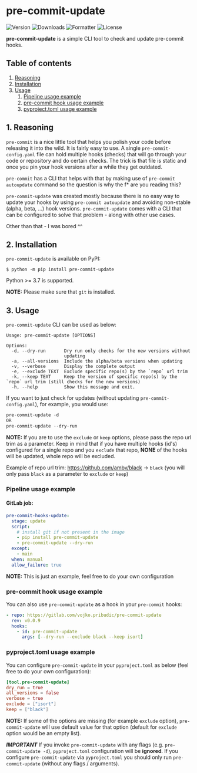 # pre-commit-update

![Version](https://img.shields.io/pypi/pyversions/pre-commit-update)
![Downloads](https://pepy.tech/badge/pre-commit-update)
![Formatter](https://img.shields.io/badge/code%20style-black-black)
![License](https://img.shields.io/pypi/l/pre-commit-update)

**pre-commit-update** is a simple CLI tool to check and update pre-commit hooks.

## Table of contents

1. [ Reasoning ](#reasoning)
2. [ Installation ](#installation)
3. [ Usage ](#usage)
    1. [ Pipeline usage example ](#usage-pipeline)
    2. [ pre-commit hook usage example ](#usage-hook)
    3. [ pyproject.toml usage example ](#usage-pyproject)

<a name="reasoning"></a>
## 1. Reasoning

`pre-commit` is a nice little tool that helps you polish your code before releasing it into the wild.
It is fairly easy to use. A single `pre-commit-config.yaml` file can hold multiple hooks (checks) that will go through
your code or repository and do certain checks. The trick is that file is static and once you pin your hook versions
after a while they get outdated.

`pre-commit` has a CLI that helps with that by making use of `pre-commit autoupdate` command so the question is
why the f* are you reading this?

`pre-commit-update` was created mostly because there is no easy way to update your hooks by using
`pre-commit autoupdate` and avoiding non-stable (alpha, beta, ...) hook versions. `pre-commit-update` comes
with a CLI that can be configured to solve that problem - along with other use cases.

Other than that - I was bored ^^


<a name="installation"></a>
## 2. Installation

`pre-commit-update` is available on PyPI:
```console 
$ python -m pip install pre-commit-update
```
Python >= 3.7 is supported.

**NOTE:** Please make sure that `git` is installed.


<a name="usage"></a>
## 3. Usage

`pre-commit-update` CLI can be used as below:

```console
Usage: pre-commit-update [OPTIONS]

Options:
  -d, --dry-run       Dry run only checks for the new versions without
                      updating
  -a, --all-versions  Include the alpha/beta versions when updating
  -v, --verbose       Display the complete output
  -e, --exclude TEXT  Exclude specific repo(s) by the `repo` url trim
  -k, --keep TEXT     Keep the version of specific repo(s) by the `repo` url trim (still checks for the new versions)
  -h, --help          Show this message and exit.
```

If you want to just check for updates (without updating `pre-commit-config.yaml`), for example, you would use:
```python
pre-commit-update -d
OR
pre-commit-update --dry-run
```

**NOTE:** If you are to use the `exclude` or `keep` options, please pass the repo url trim as a parameter.
Keep in mind that if you have multiple hooks (id's) configured for a single repo and you `exclude` that repo,
**NONE** of the hooks will be updated, whole repo will be excluded.

Example of repo url trim: https://github.com/ambv/black -> `black` (you will only pass `black` as a parameter to
`exclude` or `keep`)

<a name="usage-pipeline"></a>
### Pipeline usage example
#### GitLab job:

```yaml
pre-commit-hooks-update:
  stage: update
  script:
    # install git if not present in the image
    - pip install pre-commit-update
    - pre-commit-update --dry-run
  except:
    - main
  when: manual
  allow_failure: true
```

**NOTE:** This is just an example, feel free to do your own configuration

<a name="usage-hook"></a>
### pre-commit hook usage example

You can also use `pre-commit-update` as a hook in your `pre-commit` hooks:

```yaml
- repo: https://gitlab.com/vojko.pribudic/pre-commit-update
  rev: v0.0.9
  hooks:
    - id: pre-commit-update
      args: [--dry-run --exclude black --keep isort]
```

<a name="usage-pyproject"></a>
### pyproject.toml usage example

You can configure `pre-commit-update` in your `pyproject.toml` as below (feel free to do your own configuration):

```toml
[tool.pre-commit-update]
dry_run = true
all_versions = false
verbose = true
exclude = ["isort"]
keep = ["black"]
```

**NOTE:** If some of the options are missing (for example `exclude` option), `pre-commit-update`
will use default value for that option (default for `exclude` option would be an empty list).

***IMPORTANT*** If you invoke `pre-commit-update` with any flags (e.g. `pre-commit-update -d`),
`pyproject.toml` configuration will be **ignored**. If you configure `pre-commit-update` via `pyproject.toml`
you should only run `pre-commit-update` (without any flags / arguments).

